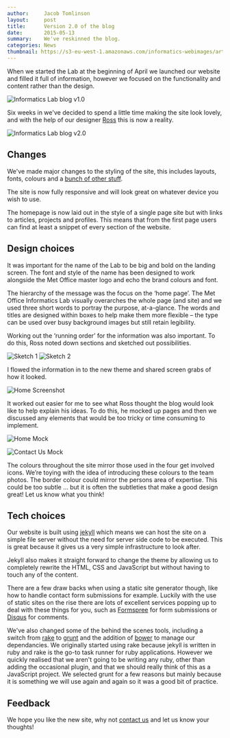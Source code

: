 ```yaml
---
author:     Jacob Tomlinson
layout:     post
title:      Version 2.0 of the blog
date:       2015-05-13
summary:    We've reskinned the blog.
categories: News
thumbnail: https://s3-eu-west-1.amazonaws.com/informatics-webimages/articles/2015-05-13-informatics-lab-blog-version-two/Screen+Shot+2015-05-11+at+14.58.21.png
---
```


When we started the Lab at the beginning of April we launched our website and filled it full of information, however we focused on the functionality and content rather than the design.

![Informatics Lab blog v1.0](https://s3-eu-west-1.amazonaws.com/informatics-webimages/articles/2015-05-13-informatics-lab-blog-version-two/Screen+Shot+2015-05-13+at+10.54.03.png)

Six weeks in we've decided to spend a little time making the site look lovely, and with the help of our designer [Ross][1] this is now a reality.

![Informatics Lab blog v2.0](https://s3-eu-west-1.amazonaws.com/informatics-webimages/articles/2015-05-13-informatics-lab-blog-version-two/Screen+Shot+2015-05-13+at+11.14.51.png)

## Changes

We've made major changes to the styling of the site, this includes layouts, fonts, colours and a [bunch of other stuff][7].

The site is now fully responsive and will look great on whatever device you wish to use.

The homepage is now laid out in the style of a single page site but with links to articles, projects and profiles. This means that from the first page users can find at least a snippet of every section of the website.

## Design choices

It was important for the name of the Lab to be big and bold on the landing screen. The font and style of the name has been designed to work alongside the Met Office master logo and echo the brand colours and font.

The hierarchy of the message was the focus on the ‘home page’. The Met Office Informatics Lab visually overarches the whole page (and site) and we used three short words to portray the purpose, at-a-glance. The words and titles are designed within boxes to help make them more flexible – the type can be used over busy background images but still retain legibility.

Working out the ‘running order’ for the information was also important. To do this, Ross noted down sections and sketched out possibilities.

![Sketch 1](https://s3-eu-west-1.amazonaws.com/informatics-webimages/articles/2015-05-13-informatics-lab-blog-version-two/sketch-1.png)
![Sketch 2](https://s3-eu-west-1.amazonaws.com/informatics-webimages/articles/2015-05-13-informatics-lab-blog-version-two/sketch-2.png)

I flowed the information in to the new theme and shared screen grabs of how it looked.

![Home Screenshot](https://s3-eu-west-1.amazonaws.com/informatics-webimages/articles/2015-05-13-informatics-lab-blog-version-two/home.png)

It worked out easier for me to see what Ross thought the blog would look like to help explain his ideas. To do this, he mocked up pages and then we discussed any elements that would be too tricky or time consuming to implement.

![Home Mock](https://s3-eu-west-1.amazonaws.com/informatics-webimages/articles/2015-05-13-informatics-lab-blog-version-two/home-mock.jpg)

![Contact Us Mock](https://s3-eu-west-1.amazonaws.com/informatics-webimages/articles/2015-05-13-informatics-lab-blog-version-two/contact-us-mock.jpg)

The colours throughout the site mirror those used in the four get involved icons. We’re toying with the idea of introducing these colours to the team photos. The border colour could mirror the persons area of expertise. This could be too subtle … but it is often the subtleties that make a good design great! Let us know what you think!

## Tech choices

Our website is built using [jekyll][5] which means we can host the site on a simple file server without the need for server side code to be executed. This is great because it gives us a very simple infrastructure to look after.

Jekyll also makes it straight forward to change the theme by allowing us to completely rewrite the HTML, CSS and JavaScript but without having to touch any of the content.

There are a few draw backs when using a static site generator though, like how to handle contact form submissions for example. Luckily with the use of static sites on the rise there are lots of excellent services popping up to deal with these things for you, such as [Formspree][6] for form submissions or [Disqus][9] for comments.

We've also changed some of the behind the scenes tools, including a switch from [rake][4] to [grunt][2] and the addition of [bower][3] to manage our dependancies. We originally started using rake because jekyll is written in ruby and rake is the go-to task runner for ruby applications. However we quickly realised that we aren't going to be writing any ruby, other than adding the occasional plugin, and that we should really think of this as a JavaScript project. We selected grunt for a few reasons but mainly because it is something we will use again and again so it was a good bit of practice.

## Feedback

We hope you like the new site, why not [contact us][8] and let us know your thoughts!

[1]: https://twitter.com/rossymids
[2]: http://gruntjs.com/
[3]: http://bower.io/
[4]: https://github.com/ruby/rake/
[5]: http://jekyllrb.com/
[6]: https://formspree.io/
[7]: https://github.com/met-office-lab/met-office-lab.github.io/pull/140
[8]: /#contact
[9]: https://disqus.com/
